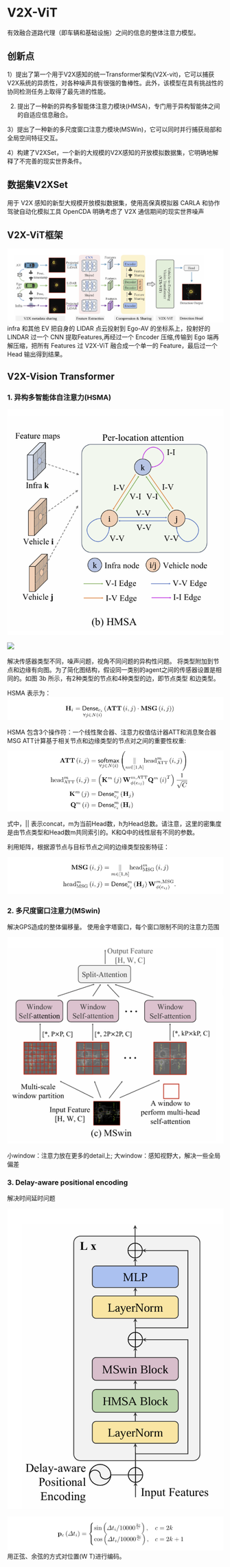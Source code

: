 # V2X-ViT
有效融合道路代理（即车辆和基础设施）之间的信息的整体注意力模型。



## 创新点
1）提出了第一个用于V2X感知的统一Transformer架构(V2X-vit)，它可以捕获V2X系统的异质性，对各种噪声具有很强的鲁棒性。此外，该模型在具有挑战性的协同检测任务上取得了最先进的性能。

2) 提出了一种新的异构多智能体注意力模块(HMSA)，专门用于异构智能体之间的自适应信息融合。

3）提出了一种新的多尺度窗口注意力模块(MSWin)，它可以同时并行捕获局部和全局空间特征交互。

4）构建了V2XSet，一个新的大规模的V2X感知的开放模拟数据集，它明确地解释了不完善的现实世界条件。


## 数据集V2XSet
用于 V2X 感知的新型大规模开放模拟数据集，使用高保真模拟器 CARLA 和协作驾驶自动化模拟工具 OpenCDA 明确考虑了 V2X 通信期间的现实世界噪声

## V2X-ViT框架
![image](https://github.com/ZYJ-Group/paper/blob/main/WYJ/img/V2X-ViT.png)
infra 和其他 EV 把自身的 LIDAR 点云投射到 Ego-AV 的坐标系上，投射好的 LINDAR 过一个 CNN 提取Features,再经过一个 Encoder 压缩,传输到 Ego 端再解压缩，把所有 Features 过 V2X-ViT 融合成一个单一的 Feature，最后过一个 Head 输出得到结果。


## V2X-Vision Transformer
### 1. 异构多智能体自注意力(HSMA)
![image](https://github.com/ZYJ-Group/paper/blob/main/WYJ/img/HSMA.png)

<img src="image/HSMA.png" width="30%">

解决传感器类型不同，噪声问题，视角不同问题的异构性问题。
将类型附加到节点和边缘有向图。为了简化图结构，假设同一类别的agent之间的传感器设置是相同的。如图 3b 所示，有2种类型的节点和4种类型的边，即节点类型 和边类型。


HSMA 表示为：
![image](https://github.com/ZYJ-Group/paper/blob/main/WYJ/img/HSMA(1).png)

HSMA 包含3个操作符：一个线性聚合器、注意力权值估计器ATT和消息聚合器MSG
ATT计算基于相关节点和边缘类型的节点对之间的重要性权重:

![image](https://github.com/ZYJ-Group/paper/blob/main/WYJ/img/HSMA(2).png)

式中，|| 表示concat，m为当前Head数，h为Head总数。请注意，这里的密集度是由节点类型和Head数m共同索引的。K和Q中的线性层有不同的参数。


利用矩阵，根据源节点与目标节点之间的边缘类型投影特征：

![image](https://github.com/ZYJ-Group/paper/blob/main/WYJ/img/HSMA(3).png)


### 2. 多尺度窗口注意力(MSwin)
解决GPS造成的整体偏移量。
使用金字塔窗口，每个窗口限制不同的注意力范围

![image](https://github.com/ZYJ-Group/paper/blob/main/WYJ/img/MSwin.png)

小window：注意力放在更多的detail上;
大window：感知视野大，解决一些全局偏差


### 3. Delay-aware positional encoding
解决时间延时问题

![image](https://github.com/ZYJ-Group/paper/blob/main/WYJ/img/delay.png)

![image](https://github.com/ZYJ-Group/paper/blob/main/WYJ/img/delay(1).png)
用正弦、余弦的方式对位置(W T)进行编码。






